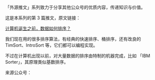「外源推文」系列致力于分享其他公众号的优质内容，传递知识与价值。

这是本系列的第 3 篇推文，原文链接：

[计算机诞生之前，数据如何排序？](https://mp.weixin.qq.com/s/JG22v9FnyyxQKrhH5J3KAA)

我们现在用的很多排序算法，有经典的快速排序、桶排序，还有改良的 TimSort、IntroSort 等，它们都可以编程实现。

不过在计算机出现以前，对大量数据的排序由特制的机器完成，比如 「IBM Sorter」，其原理类似基数排序。

来源公众号：